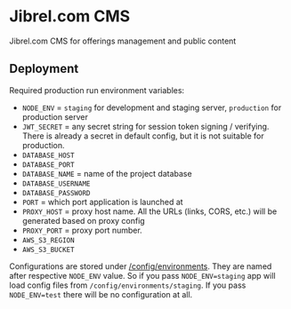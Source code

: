 # Jibrel.com CMS

Jibrel.com CMS for offerings management and public content

## Deployment

Required production run environment variables:

- `NODE_ENV` = `staging` for development and staging server, `production` for production server
- `JWT_SECRET` = any secret string for session token signing / verifying. There is already a secret in default config, but it is not suitable for production.
- `DATABASE_HOST`
- `DATABASE_PORT`
- `DATABASE_NAME` = name of the project database
- `DATABASE_USERNAME`
- `DATABASE_PASSWORD`
- `PORT` = which port application is launched at
- `PROXY_HOST` = proxy host name. All the URLs (links, CORS, etc.) will be generated based on proxy config
- `PROXY_PORT` = proxy port number.
- `AWS_S3_REGION`
- `AWS_S3_BUCKET`

Configurations are stored under [/config/environments](./config/environments). They are named after respective `NODE_ENV` value. So if you pass `NODE_ENV=staging` app will load config files from `/config/environments/staging`. If you pass `NODE_ENV=test` there will be no configuration at all.
